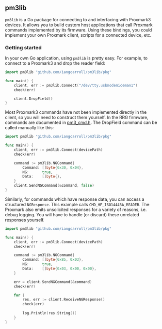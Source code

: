## pm3lib
`pm3lib` is a Go package for connecting to and interfacing with Proxmark3 devices. It allows you to build custom host applications that call Proxmark commands implemented by its firmware. Using these bindings, you could implement your own Proxmark client, scripts for a connected device, etc.

### Getting started
In your own Go application, using `pm3lib` is pretty easy. For example, to connect to a Proxmark3 and drop the reader field:

```go
import pm3lib "github.com/iangcarroll/pm3lib/pkg"

func main() {
	client, err := pm3lib.Connect("/dev/tty.usbmodemiceman1")
	check(err)

	client.DropField()
}
```

Most Proxmark3 commands have not been implemented directly in the client, so you will need to construct them yourself. In the RRG firmware, commands are documented in [pm3_cmd.h](https://github.com/RfidResearchGroup/proxmark3/blob/master/include/pm3_cmd.h#L654). The DropField command can be called manually like this:
```go
import pm3lib "github.com/iangcarroll/pm3lib/pkg"

func main() {
	client, err := pm3lib.Connect(devicePath)
	check(err)

	command := pm3lib.NGCommand{
		Command: []byte{0x30, 0x04},
		NG:      true,
		Data:    []byte{},
	}
	client.SendNGCommand(&command, false)
}
```

Similarly, for commands which have response data, you can access a structured `NGResponse`. This example calls `CMD_HF_ISO14443A_READER`. The Proxmark also emits unsolicited responses for a variety of reasons, i.e. debug logging. You will have to handle (or discard) these unrelated responses yourself.

```go
import pm3lib "github.com/iangcarroll/pm3lib/pkg"

func main() {
	client, err := pm3lib.Connect(devicePath)
	check(err)

	command := pm3lib.NGCommand{
		Command: []byte{0x85, 0x03},
		NG:      true,
		Data:    []byte{0x03, 0x00, 0x00},
	}

	err = client.SendNGCommand(&command)
	check(err)

	for {
		res, err := client.ReceiveNGResponse()
		check(err)
		
		log.Println(res.String())
	}
}
```